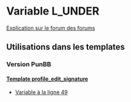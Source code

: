 # Variable L_UNDER
[Explication sur le forum des forums](http://forum.forumactif.com/t294113-listing-des-variables#L_UNDER)

## Utilisations dans les templates

### Version PunBB

#### [Template profile_edit_signature](punbb/profile_edit_signature.md)
* [Variable à la ligne 49](../punbb/profile_edit_signature.tpl#L49)